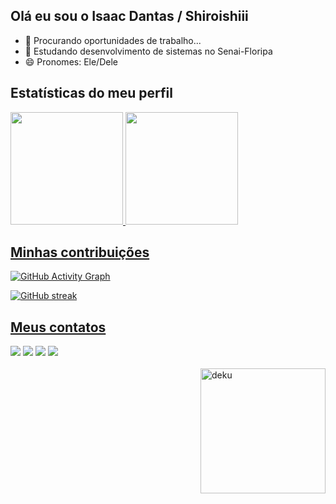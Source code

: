 ## Olá eu sou o Isaac Dantas / Shiroishiii

- 🔭 Procurando oportunidades de trabalho...
- 🌱 Estudando desenvolvimento de sistemas no Senai-Floripa
- 😄 Pronomes: Ele/Dele

## Estatísticas do meu perfil 

 <div>
  <a href="https://github.com/Shiroishiii">
  <img height="180em" src="https://github-readme-stats.vercel.app/api?username=Shiroishiii&show_icons=true&theme=chartreuse-dark&include_all_commits=true&count_private=true"/>
  <img height="180em" src="https://github-readme-stats.vercel.app/api/top-langs/?username=Shiroishiii&layout=compact&langs_count=16&theme=chartreuse-dark"/>
</div>

## Minhas contribuições

![GitHub Activity Graph](https://github-readme-activity-graph.vercel.app/graph?username=Shiroishiii&theme=chartreuse-dark)

![GitHub streak](https://github-readme-streak-stats.herokuapp.com/?user=Shiroishiii&theme=chartreuse-dark)
   
  ## Meus contatos
 
<div> 
  <a href="https://instagram.com/isaac_danttas08/" target="_blank"><img src="https://img.shields.io/badge/-Instagram-%23E4405F?style=for-the-badge&logo=instagram&logoColor=white" target="_blank"></a>
 <a href="https://discord.com/users/1219077405222895678" target="_blank"><img src="https://img.shields.io/badge/Discord-7289DA?style=for-the-badge&logo=discord&logoColor=white" target="_blank"></a> 
  <a href = "mailto:isaacdantas2503@gmail.com"><img src="https://img.shields.io/badge/-Gmail-%23333?style=for-the-badge&logo=gmail&logoColor=white" target="_blank"></a>
  <a href="https://https://www.linkedin.com/in/isaac-dantas-3141432ab/" target="_blank"><img src="https://img.shields.io/badge/-LinkedIn-%230077B5?style=for-the-badge&logo=linkedin&logoColor=white" target="_blank"></a>  
</div>

<div style="display: inline_block"><br>
  <img align="right" alt="deku" weight="300" height="200" src="https://media.giphy.com/media/agLzP4BYRPcOY/giphy.gif?cid=ecf05e47pqvhi7ehicl732m5rm47kdw6maqem9ilbi2o8ptc&ep=v1_gifs_related&rid=giphy.gif&ct=g">
</div>
